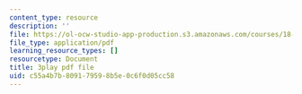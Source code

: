 ```yaml
---
content_type: resource
description: ''
file: https://ol-ocw-studio-app-production.s3.amazonaws.com/courses/18-01sc-single-variable-calculus-fall-2010/c55a4b7b809179598b5e0c6f0d05cc58_aWV4khIBvCM.pdf
file_type: application/pdf
learning_resource_types: []
resourcetype: Document
title: 3play pdf file
uid: c55a4b7b-8091-7959-8b5e-0c6f0d05cc58
---
```

